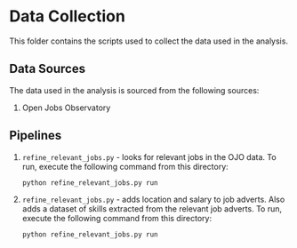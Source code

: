 # Data Collection

This folder contains the scripts used to collect the data used in the analysis.

## Data Sources

The data used in the analysis is sourced from the following sources:
1. Open Jobs Observatory

## Pipelines

1. `refine_relevant_jobs.py` - looks for relevant jobs in the OJO data. To run, execute the following command from this directory:
    ```bash
    python refine_relevant_jobs.py run
    ```
2. `refine_relevant_jobs.py` - adds location and salary to job adverts. Also adds a dataset of skills extracted from the relevant job adverts. To run, execute the following command from this directory:
    ```bash
    python refine_relevant_jobs.py run
    ```